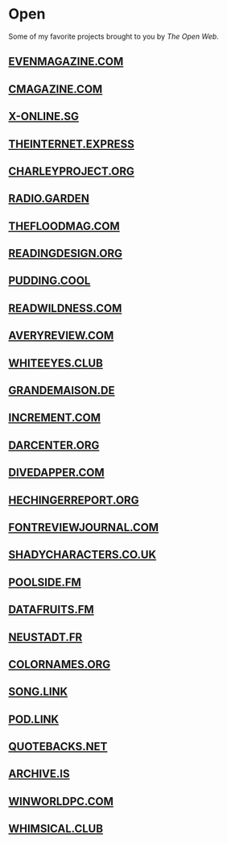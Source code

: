 # Open

Some of my favorite projects brought to you by _The Open Web_.

## [**EVENMAGAZINE.COM**](http://evenmagazine.com/)

## [**CMAGAZINE.COM**](https://cmagazine.com/)

## [**X-ONLINE.SG**](https://x-online.sg/)

## [**THEINTERNET.EXPRESS**](https://theinternet.express/)

## [**CHARLEYPROJECT.ORG**](http://charleyproject.org/)

## [**RADIO.GARDEN**](http://radio.garden/)

## [**THEFLOODMAG.COM**](http://www.thefloodmag.com/)

## [**READINGDESIGN.ORG**](https://www.readingdesign.org/)

## [**PUDDING.COOL**](https://pudding.cool/)

## [**READWILDNESS.COM**](https://readwildness.com/)

## [**AVERYREVIEW.COM**](http://averyreview.com/)

## [**WHITEEYES.CLUB**](http://whiteeyes.club/)

## [**GRANDEMAISON.DE**](http://grandemaison.de/)

## [**INCREMENT.COM**](https://increment.com/)

## [**DARCENTER.ORG**](https://dartcenter.org/)

## [**DIVEDAPPER.COM**](http://www.divedapper.com/)

## [**HECHINGERREPORT.ORG**](https://hechingerreport.org/)

## [**FONTREVIEWJOURNAL.COM**](https://fontreviewjournal.com/)

## [**SHADYCHARACTERS.CO.UK**](https://shadycharacters.co.uk/)

## [**POOLSIDE.FM**](https://poolside.fm/)

## [**DATAFRUITS.FM**](https://datafruits.fm/)

## [**NEUSTADT.FR**](https://neustadt.fr/)

## [**COLORNAMES.ORG**](https://colornames.org/)

## [**SONG.LINK**](https://song.link/)

## [**POD.LINK**](https://pod.link/)

## [**QUOTEBACKS.NET**](https://quotebacks.net/)

## [**ARCHIVE.IS**](http://archive.is/)

## [**WINWORLDPC.COM**](https://winworldpc.com/)

## [**WHIMSICAL.CLUB**](https://whimsical.club/)

